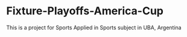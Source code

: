 # Fixture-Playoffs-America-Cup
This is a project for Sports  Applied in Sports subject in UBA, Argentina
